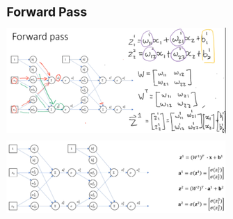 # Forward Pass

<a name="forward_pass_1">![../Images/forward_pass_1.png](../Images/forward_pass_1.png)

<a name="forward_pass_2">![../Images/forward_pass_2.png](../Images/forward_pass_2.png)